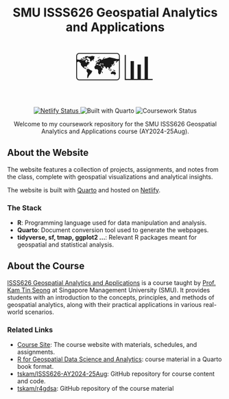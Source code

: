 <h1 align="center">
SMU ISSS626 Geospatial Analytics and Applications

</h1>
<div style='font-size:80px;' align="center">🗺️📊</div>

<p align="center">

  <a href="https://app.netlify.com/sites/walterteng/deploys" target="_blank">
    <img src="https://api.netlify.com/api/v1/badges/c8232a4a-8711-496d-87f7-5b900c9ec700/deploy-status" alt="Netlify Status" />
  </a>
  <img alt="Built with Quarto" src="https://img.shields.io/badge/built_with-quarto-69b1e9">
  <img alt="Coursework Status" src="https://img.shields.io/badge/coursework-in_progress-e0ae24">
</p>

<p align="center">
Welcome to my coursework repository for the SMU ISSS626 Geospatial Analytics and Applications course (AY2024-25Aug). <br>

</p>

## About the Website

The website features a collection of projects, assignments, and notes from the class, complete with geospatial visualizations and analytical insights.

The website is built with <a href="https://quarto.org/" target="_blank">Quarto</a> and hosted on <a href="https://www.netlify.com/" target="_blank">Netlify</a>.

### The Stack

- **R**: Programming language used for data manipulation and analysis.
- **Quarto**: Document conversion tool used to generate the webpages.
- **tidyverse, sf, tmap, ggplot2 ...**: Relevant R packages meant for geospatial and statistical analysis.

## About the Course

[ISSS626 Geospatial Analytics and Applications](https://isss626-ay2024-25aug.netlify.app/) is a course taught by [Prof. Kam Tin Seong](https://faculty.smu.edu.sg/profile/kam-tin-seong-486) at Singapore Management University (SMU). It provides students with an introduction to the concepts, principles, and methods of geospatial analytics, along with their practical applications in various real-world scenarios.

### Related Links

- [Course Site](https://isss626-ay2024-25aug.netlify.app/): The course website with materials, schedules, and assignments.
- [R for Geospatial Data Science and Analytics](https://r4gdsa.netlify.app/): course material in a Quarto book format.
- [tskam/ISSS626-AY2024-25Aug](https://github.com/tskam/ISSS626-AY2024-25Aug): GitHub repository for course content and code.
- [tskam/r4gdsa](https://github.com/tskam/r4gdsa): GitHub repository of the course material
